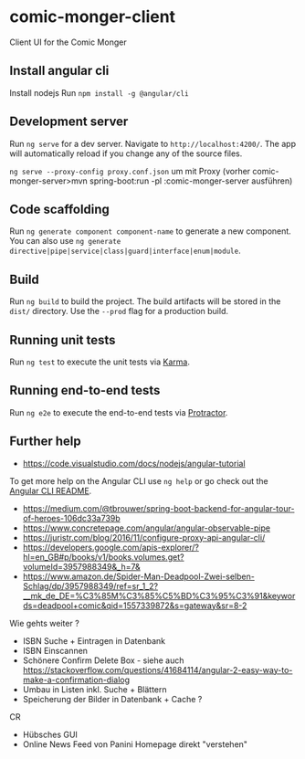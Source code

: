 # comic-monger-client
Client UI for the Comic Monger

## Install angular cli

Install nodejs
Run `npm install -g @angular/cli`

## Development server

Run `ng serve` for a dev server. Navigate to `http://localhost:4200/`. The app will automatically reload if you change any of the source files.

`ng serve --proxy-config proxy.conf.json` um mit Proxy (vorher comic-monger-server>mvn spring-boot:run -pl :comic-monger-server ausführen)

## Code scaffolding

Run `ng generate component component-name` to generate a new component. You can also use `ng generate directive|pipe|service|class|guard|interface|enum|module`.

## Build

Run `ng build` to build the project. The build artifacts will be stored in the `dist/` directory. Use the `--prod` flag for a production build.

## Running unit tests

Run `ng test` to execute the unit tests via [Karma](https://karma-runner.github.io).

## Running end-to-end tests

Run `ng e2e` to execute the end-to-end tests via [Protractor](http://www.protractortest.org/).

## Further help

* <https://code.visualstudio.com/docs/nodejs/angular-tutorial>

To get more help on the Angular CLI use `ng help` or go check out the [Angular CLI README](https://github.com/angular/angular-cli/blob/master/README.md).

* <https://medium.com/@tbrouwer/spring-boot-backend-for-angular-tour-of-heroes-106dc33a739b>
* <https://www.concretepage.com/angular/angular-observable-pipe>
* <https://juristr.com/blog/2016/11/configure-proxy-api-angular-cli/>
* <https://developers.google.com/apis-explorer/?hl=en_GB#p/books/v1/books.volumes.get?volumeId=3957988349&_h=7&>
* <https://www.amazon.de/Spider-Man-Deadpool-Zwei-selben-Schlag/dp/3957988349/ref=sr_1_2?__mk_de_DE=%C3%85M%C3%85%C5%BD%C3%95%C3%91&keywords=deadpool+comic&qid=1557339872&s=gateway&sr=8-2>


Wie gehts weiter ?
* ISBN Suche + Eintragen in Datenbank
* ISBN Einscannen
* Schönere Confirm Delete Box - siehe auch https://stackoverflow.com/questions/41684114/angular-2-easy-way-to-make-a-confirmation-dialog
* Umbau in Listen inkl. Suche + Blättern
* Speicherung der Bilder in Datenbank + Cache ?


CR
* Hübsches GUI
* Online News Feed von Panini Homepage direkt "verstehen"
